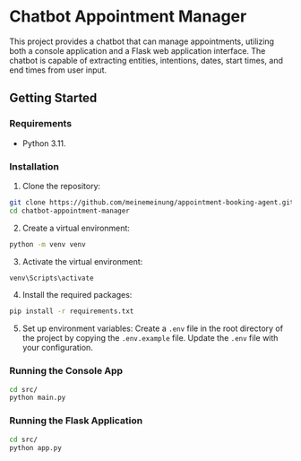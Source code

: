 # Chatbot Appointment Manager

This project provides a chatbot that can manage appointments, utilizing both a console application and a Flask web application interface. The chatbot is capable of extracting entities, intentions, dates, start times, and end times from user input.

## Getting Started

### Requirements
- Python 3.11.

### Installation
1. Clone the repository:
```bash
git clone https://github.com/meinemeinung/appointment-booking-agent.git
cd chatbot-appointment-manager
```
2. Create a virtual environment:
```bash
python -m venv venv
```
3. Activate the virtual environment:
```bash
venv\Scripts\activate
```
4. Install the required packages:
```bash
pip install -r requirements.txt
```
5. Set up environment variables:
Create a `.env` file in the root directory of the project by copying the `.env.example` file. Update the `.env` file with your configuration.

### Running the Console App
```bash
cd src/
python main.py
```

### Running the Flask Application
```bash
cd src/
python app.py
```